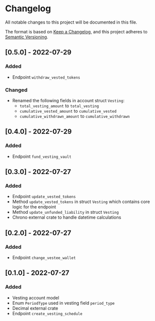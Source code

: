 # Changelog

All notable changes to this project will be documented in this file.

The format is based on [Keep a
Changelog](https://keepachangelog.com/en/1.0.0/), and this project adheres to
[Semantic Versioning](https://semver.org/spec/v2.0.0.html).

## [0.5.0] - 2022-07-29

### Added

- Endpoint `withdraw_vested_tokens`
  
### Changed

- Renamed the following fields in account struct `Vesting`:
  - `total_vesting_amount` to `total_vesting`
  - `cumulative_vested_amount` to `cumulative_vested`
  - `cumulative_withdrawn_amount` to `cumulative_withdrawn`

## [0.4.0] - 2022-07-29

### Added

- Endpoint `fund_vesting_vault`

## [0.3.0] - 2022-07-27

### Added

- Endpoint `update_vested_tokens`
- Method `update_vested_tokens` in struct `Vesting` which contains
  core logic for the endpoint
- Method `update_unfunded_liability` in struct `Vesting`
- Chrono external crate to handle datetime calculations

## [0.2.0] - 2022-07-27

### Added

- Endpoint `change_vestee_wallet`

## [0.1.0] - 2022-07-27

### Added

- Vesting account model
- Enum `PeriodType` used in vesting field `period_type`
- Decimal external crate
- Endpoint `create_vesting_schedule`